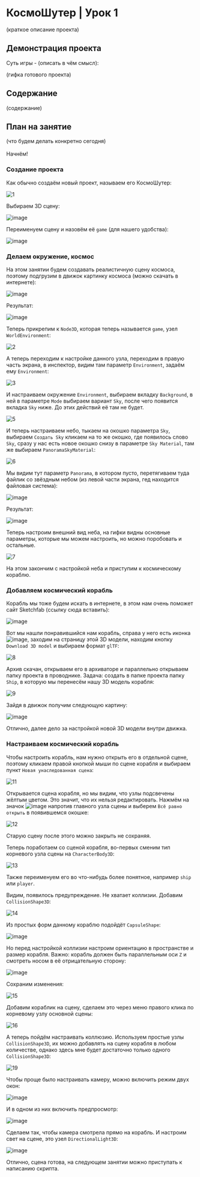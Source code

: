 # КосмоШутер | Урок 1

(краткое описание проекта)

## Демонстрация проекта

Суть игры - (описать в чём смысл): 

(гифка готового проекта)

## Содержание

(содержание)

## План на занятие 

(что будем делать конкретно сегодня)\
\
Начнём!

### Создание проекта

Как обычно создаём новый проект, называем его КосмоШутер:

![1](https://github.com/user-attachments/assets/731f1c13-aa82-4ef9-b9fa-d25410923f92)

Выбираем 3D сцену:

![image](https://github.com/user-attachments/assets/920c1f72-9163-4b65-a885-0960fbc45ec9)

Переименуем сцену и назовём её `game` (для нашего удобства):

![image](https://github.com/user-attachments/assets/fb4f299d-98e2-4888-a921-c98b03c48d93)

### Делаем окружение, космос

На этом занятии будем создавать реалистичную сцену космоса, поэтому подгрузим в движок картинку космоса (можно скачать в интернете):

![image](https://github.com/user-attachments/assets/aa06b9bf-bf5e-4b77-87a2-5269edcb2625)

Результат:

![image](https://github.com/user-attachments/assets/947c1ea7-de07-4678-a29b-3615fa5363c3)

Теперь прикрепим к `Node3D`, которая теперь называется `game`, узел `WorldEnvironment`:

![2](https://github.com/user-attachments/assets/c12bdd76-1fe3-4585-aeec-08212b8f812b)

А теперь переходим к настройке данного узла, переходим в правую часть экрана, в инспектор, видим там параметр `Environment`, задаём ему `Environment`:

![3](https://github.com/user-attachments/assets/95136982-3c88-4dbb-9874-0a46dff9b3d3)

И настраиваем окружение `Environment`, выбираем вкладку `Background`, в ней в параметре `Mode` выбираем вариант `Sky`, после чего появится вкладка `Sky` ниже. До этих действий её там не будет.

![5](https://github.com/user-attachments/assets/478ac670-1272-4654-873b-45bf2fcfe21b)

И теперь настраиваем небо, тыкаем на окошко параметра `Sky`, выбираем `Создать Sky` кликаем на то же окошко, где появилось слово `Sky`, сразу у нас есть новое окошко снизу в параметре `Sky Material`, там же выбираем `PanoramaSkyMaterial`:

![6](https://github.com/user-attachments/assets/807c3471-6221-4f29-92c3-029f96e2d950)

Мы видим тут параметр `Panorama`, в котором пусто, перетягиваем туда файлик со звёздным небом (из левой части экрана, гед находится файловая система):

![image](https://github.com/user-attachments/assets/50e4abb7-529f-4d83-9445-17e73c119ff4)

Результат:

![image](https://github.com/user-attachments/assets/a88cec3e-8219-42c2-9c9b-162993973a4c)

Теперь настроим внешний вид неба, на гифки видны основные параметры, которые мы можем настроить, но можно поробовать и остальные.

![7](https://github.com/user-attachments/assets/8ed0c38e-3204-4290-9e90-ca5c234e42ee)

На этом закончим с настройкой неба и приступим к космическому кораблю.

### Добавляем космический корабль

Корабль мы тоже будем искать в интернете, в этом нам очень поможет сайт Sketchfab (ссылку сюда вставить):

![image](https://github.com/user-attachments/assets/d125944f-6f01-437d-8d3d-202f3b5cd7e9)

Вот мы нашли понравившийся нам корабль, справа у него есть иконка ![image](https://github.com/user-attachments/assets/82be4ecc-6c83-428c-b000-f42bc335343e), заходим на страницу этой 3D модели, находим кнопку `Download 3D model` и выбираем формат `glTF`:

![8](https://github.com/user-attachments/assets/defc2ade-d700-45bf-9055-0e3a405102b6)

Архив скачан, открываем его в архиваторе и параллельно открываем папку проекта в проводнике. Задача: создать в папке проекта папку `Ship`, в которую мы перенесём нашу 3D модель корабля:

![9](https://github.com/user-attachments/assets/c8871497-126f-4c45-9fb0-0bce1cb07b36)

Зайдя в движок получим следующую картину:

![image](https://github.com/user-attachments/assets/0a9fb66d-b3e1-4a20-b512-a14600061a09)

Отлично, далее дело за настройкой новой 3D модели внутри движка.

### Настраиваем космический корабль

Чтобы настроить корабль, нам нужно открыть его в отдельной сцене, поэтому кликаем правой кнопкой мыши по сцене корабля и выбираем пункт `Новая унаследованная сцена`:

![11](https://github.com/user-attachments/assets/526b5f9f-155a-41f1-b554-8aed557b7929)

Открывается сцена корабля, но мы видим, что узлы подсвечены жёлтым цветом. Это значит, что их нельзя редактировать. Нажмём на значок ![image](https://github.com/user-attachments/assets/01d20b94-4344-4544-aee1-15a6819d29f8) напротив главного узла сцены и выберем `Всё равно открыть` в появившемся окошке:

![12](https://github.com/user-attachments/assets/5f945317-cd76-45ad-bf74-e12c84993237)

Старую сцену после этого можно закрыть не сохраняя.

Теперь поработаем со сценой корабля, во-первых сменим тип корневого узла сцены на `CharacterBody3D`:

![13](https://github.com/user-attachments/assets/f713fdb3-b246-4d2e-9d9b-ed5d0407d9c3)

Также переименуем его во что-нибудь более понятное, например `ship` или `player`.

Видим, появилось предупреждение. Не хватает коллизии. Добавим `CollisionShape3D`:

![14](https://github.com/user-attachments/assets/2f3c44d5-cd6c-458c-a9fc-dcbbcc650df5)

Из простых форм данному кораблю подойдёт `CapsuleShape`:

![image](https://github.com/user-attachments/assets/aee3a0b7-7290-4f6a-a3cf-700cf99ee295)

Но перед настройкой коллизии настроим ориентацию в пространстве и размер корабля. Важно: корабль должен быть параллельным оси `Z` и смотреть носом в её отрицательную сторону:

![image](https://github.com/user-attachments/assets/14fab4bd-5f3f-4b4e-9c19-7a1aa78e030f)

Сохраним изменения:

![15](https://github.com/user-attachments/assets/fe4f02e8-5076-4d34-a9af-f743b11ccb5a)

Добавим кораблик на сцену, сделаем это через меню правого клика по корневому узлу основной сцены:

![16](https://github.com/user-attachments/assets/bc1d358e-6882-4cc5-a9b6-21b4cb314ed1)

А теперь пойдём настраивать коллюзию. Используем простые узлы `CollisionShape3D`, их можно добавлять на сцену корабля в любом количестве, однако здесь мне будет достаточно только одного `CollisionShape3D`:

![19](https://github.com/user-attachments/assets/d5c610dd-9e05-42fd-b6e4-f6114420b46a)

Чтобы проще было настраивать камеру, можно включить режим двух окон:

![image](https://github.com/user-attachments/assets/3e63b9ea-80f9-4e4d-bcdf-9a4659c6a14d)

И в одном из них включить предпросмотр:

![image](https://github.com/user-attachments/assets/ca57a9dd-d217-4659-9301-ccf0845374ca)

Сделаем так, чтобы камера смотрела прямо на корабль. И настроим свет на сцене, это узел `DirectionalLight3D`:

![image](https://github.com/user-attachments/assets/5d63b408-733c-4489-a6bf-d99531050475)

Отлично, сцена готова, на следующем занятии можно приступать к написанию скрипта.
